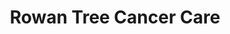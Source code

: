 ---
title: "Rowan Tree Cancer Care"
url: /mountain-ash/rowan-tree-cancer-care/
shop: Gebrauchtwaren
---